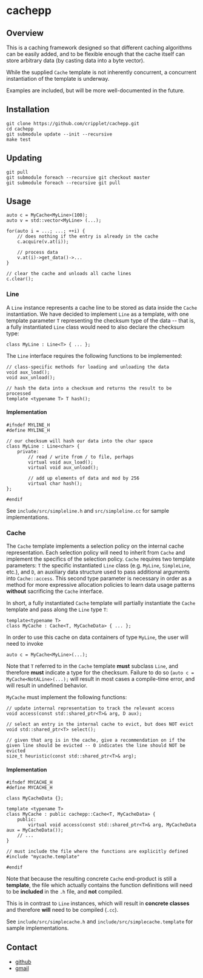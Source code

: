 cachepp
====

Overview
----

This is a caching framework designed so that different caching algorithms can be easily added, and to be flexible enough that the cache itself can store arbitrary data 
(by casting data into a byte vector).

While the supplied `Cache` template is not inherently concurrent, a concurrent instantiation of the template is underway.

Examples are included, but will be more well-documented in the future.

Installation
----

```
git clone https://github.com/cripplet/cachepp.git
cd cachepp
git submodule update --init --recursive
make test
```

Updating
----

```
git pull
git submodule foreach --recursive git checkout master
git submodule foreach --recursive git pull
```

Usage
----

```
auto c = MyCache<MyLine>(100);
auto v = std::vector<MyLine> (...);

for(auto i = ...; ...; ++i) {
	// does nothing if the entry is already in the cache
	c.acquire(v.at(i));

	// process data
	v.at(i)->get_data()->...
}

// clear the cache and unloads all cache lines
c.clear();
```

### Line

A `Line` instance represents a cache line to be stored as data inside the `Cache` instantiation. We have decided to implement `Line` as a template, with one template 
parameter `T` representing the checksum type of the data -- that is, a fully instantiated `Line` class would need to also declare the checksum type:

```
class MyLine : Line<T> { ... };
```

The `Line` interface requires the following functions to be implemented:

```
// class-specific methods for loading and unloading the data 
void aux_load();
void aux_unload();

// hash the data into a checksum and returns the result to be processed
template <typename T> T hash();
```

#### Implementation

```
#ifndef MYLINE_H
#define MYLINE_H

// our checksum will hash our data into the char space
class MyLine : Line<char> {
	private:
		// read / write from / to file, perhaps
		virtual void aux_load();
		virtual void aux_unload();

		// add up elements of data and mod by 256
		virtual char hash();
};

#endif
```

See `include/src/simpleline.h` and `src/simpleline.cc` for sample implementations.

### Cache

The `Cache` template implements a selection policy on the internal cache representation. Each selection policy will need to inherit from `Cache` and implement the 
specifics of the selection policy. `Cache` requires two template parameters: `T` the specific instantiated `Line` class (e.g. `MyLine`, `SimpleLine`, etc.), and `D`, an 
auxiliary data structure used to pass additional arguments into `Cache::access`. This second type parameter is necessary in order as a method for more expressive 
allocation policies to learn data usage patterns **without** sacrificing the `Cache` interface.

In short, a fully instantiated `Cache` template will partially instantiate the `Cache` template and pass along the `Line` type `T`:

```
template<typename T>
class MyCache : Cache<T, MyCacheData> { ... };
```

In order to use this cache on data containers of type `MyLine`, the user will need to invoke

```
auto c = MyCache<MyLine>(...);
```

Note that `T` referred to in the `Cache` template **must** subclass `Line`, and therefore **must** indicate a type for the checksum. Failure to do so (`auto c = 
MyCache<NotALine>(...);` will result in most cases a compile-time error, and will result in undefined behavior.

`MyCache` must implement the following functions:

```
// update internal representation to track the relevant access
void access(const std::shared_ptr<T>& arg, D aux);

// select an entry in the internal cache to evict, but does NOT evict
void std::shared_ptr<T> select();

// given that arg is in the cache, give a recommendation on if the given line should be evicted -- 0 indicates the line should NOT be evicted
size_t heuristic(const std::shared_ptr<T>& arg);
```

#### Implementation

```
#ifndef MYCACHE_H
#define MYCACHE_H

class MyCacheData {};

template <typename T>
class MyCache : public cachepp::Cache<T, MyCacheData> {
	public:
		virtual void access(const std::shared_ptr<T>& arg, MyCacheData aux = MyCacheData());
	// ...
}

// must include the file where the functions are explicitly defined
#include "mycache.template"

#endif
```

Note that because the resulting concrete `Cache` end-product is still a **template**, the file which actually contains the function definitions will need to be 
**included** in the `.h` file, and **not** compiled.

This is in contrast to `Line` instances, which will result in **concrete classes** and therefore **will** need to be compiled (`.cc`).

See `include/src/simplecache.h` and `include/src/simplecache.template` for sample implementations.

Contact
----

* [github](https://github.com/cripplet/cachepp.git)
* [gmail](mailto:minke.zhang@gmail.com)
